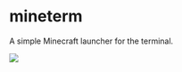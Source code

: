# mineterm
A simple Minecraft launcher for the terminal.

![](https://user-images.githubusercontent.com/86132148/236672911-c3495aae-8967-42db-8e98-9ba86ae2d504.png)
